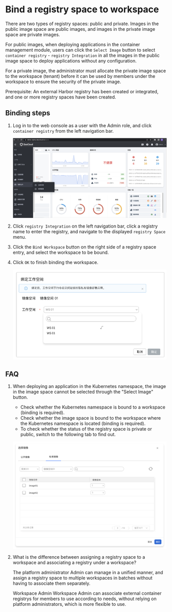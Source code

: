 # Bind a registry space to workspace

There are two types of registry spaces: public and private.
Images in the public image space are public images, and images in the private image space are private images.

For public images, when deploying applications in the container management module, users can click the `Select Image` button to select `container registry` - `registry Integration` in all the images in the public image space to deploy applications without any configuration.

For a private image, the administrator must allocate the private image space to the workspace (tenant) before it can be used by members under the workspace to ensure the security of the private image.

Prerequisite: An external Harbor registry has been created or integrated, and one or more registry spaces have been created.

## Binding steps

1. Log in to the web console as a user with the Admin role, and click `container registry` from the left navigation bar.

    ![container registry](./images/hosted01.png)

1. Click `registry Integration` on the left navigation bar, click a registry name to enter the registry, and navigate to the displayed `registry Space` menu.

1. Click the `Bind Workspace` button on the right side of a registry space entry, and select the workspace to be bound.

1. Click `OK` to finish binding the workspace.

    ![container registry](./images/bind-space-to-ws.png)

## FAQ

1. When deploying an application in the Kubernetes namespace, the image in the image space cannot be selected through the "Select Image" button.

    - Check whether the Kubernetes namespace is bound to a workspace (binding is required).
    - Check whether the image space is bound to the workspace where the Kubernetes namespace is located (binding is required).
    - To check whether the status of the registry space is private or public, switch to the following tab to find out.

    ![container registry](./images/bind-space-to-ws02.png)

2. What is the difference between assigning a registry space to a workspace and associating a registry under a workspace?

    The platform administrator Admin can manage in a unified manner, and assign a registry space to multiple workspaces in batches without having to associate them separately.

    Workspace Admin Workspace Admin can associate external container registrys for members to use according to needs, without relying on platform administrators, which is more flexible to use.
